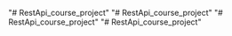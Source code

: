 "# RestApi_course_project" 
"# RestApi_course_project" 
"# RestApi_course_project" 
"# RestApi_course_project" 
